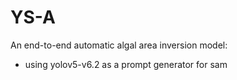 # YS-A
An end-to-end automatic algal area inversion model:
+ using yolov5-v6.2 as a prompt generator for sam
